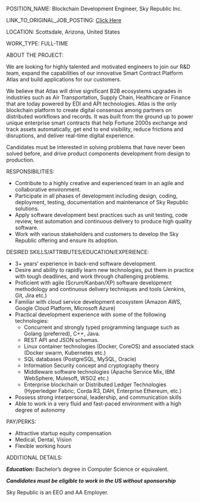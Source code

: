 POSITION_NAME: Blockchain Development Engineer, Sky Republic Inc.

LINK_TO_ORIGINAL_JOB_POSTING: [Click Here](https://www.linkedin.com/jobs/view/blockchain-development-engineer-at-sky-republic-inc-1505173116?refId=39c71f19-402d-45fe-b1fd-cc6a6d9af16c&trk=guest_job_details_topcard_title)

LOCATION: Scottsdale, Arizona, United States

WORK_TYPE: FULL-TIME

ABOUT THE PROJECT:

We are looking for highly talented and motivated engineers to join our R&D team, expand the capabilities of our innovative Smart Contract Platform Atlas and build applications for our customers.

We believe that Atlas will drive significant B2B ecosystems upgrades in industries such as Air Transportation, Supply Chain, Healthcare or Finance that are today powered by EDI and API technologies. Atlas is the only blockchain platform to create digital consensus among partners on distributed workflows and records. It was built from the ground up to power unique enterprise smart contracts that help Fortune 2000s exchange and track assets automatically, get end to end visibility, reduce frictions and disruptions, and deliver real-time digital experience.

Candidates must be interested in solving problems that have never been solved before, and drive product components development from design to production.

RESPONSIBILITIES:

- Contribute to a highly creative and experienced team in an agile and collaborative environment.
- Participate in all phases of development including design, coding, deployment, testing, documentation and maintenance of Sky Republic solutions.
- Apply software development best practices such as unit testing, code review, test automation and continuous delivery to produce high quality software.
- Work with various stakeholders and customers to develop the Sky Republic offering and ensure its adoption.

DESIRED SKILLS/ATTRIBUTES/EDUCATION/EXPERIENCE:

- 3+ years’ experience in back-end software development.
- Desire and ability to rapidly learn new technologies, put them in practice with tough deadlines, and work through challenging problems.
- Proficient with agile (Scrum/Kanban/XP) software development methodology and continuous delivery techniques and tools (Jenkins, Git, Jira etc.)
- Familiar with cloud service development ecosystem (Amazon AWS, Google Cloud Platform, Microsoft Azure)
-  Practical development experience with some of the following technologies:
	- Concurrent and strongly typed programming language such as Golang (preferred), C++, Java.
	-   REST API and JSON schemas.
	- Linux container technologies (Docker, CoreOS) and associated stack (Docker swarm, Kubernetes etc.)
	- SQL databases (PostgreSQL, MySQL, Oracle)
	- Information Security concept and cryptography theory
	- Middleware software technologies (Apache Service Mix, IBM WebSphere, Mulesoft, WSO2 etc.)
	- Enterprise blockchain or Distributed Ledger Technologies (Hyperledger Fabric, Corda R3, DAH, Enterprise Ethereum, etc.)
- Possess strong interpersonal, leadership, and communication skills
- Able to work in a very fluid and fast-paced environment with a high degree of autonomy

PAY/PERKS:

- Attractive startup equity compensation
- Medical, Dental, Vision
- Flexible working hours

ADDITIONAL DETAILS:

***Education:***
Bachelor’s degree in Computer Science or equivalent.

***Candidates must be eligible to work in the US without sponsorship***

Sky Republic is an EEO and AA Employer.
